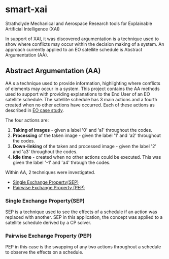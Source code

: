 # smart-xai
Strathclyde Mechanical and Aerospace Research tools for Explainable Artificial Intelligence (XAI)

In support of XAI, it was discovered argumentation is a technique used to show where conflicts may occur within the decision making of a system. 
An approach currently applied to an EO satellite schedule is Abstract Argumentation (AA).

## Abstract Argumentation (AA)
AA s a technique used to provide information, highlighting where conflicts of elements may occur in a system. 
This project contains the AA methods used to support with providing explanations to the End User of an EO satellite schedule.
The satellite schedule has 3 main actions and a fourth created when no other actions have occurred. 
Each of these actions as described in [EO case study](././README.md#Earth-Observation-Case-study).

The four actions are:
1. **Taking of images** - given a label '0' and 'a1' throughout the codes.
2. **Processing** of the taken image - given the label '1' and 'a2' throughout the codes.
3. **Down-linking** of the taken and processed image - given the label '2' and 'a3' throughout the codes.
4. **Idle time** - created when no other actions could be executed. This was given the label '-1' and 'a4' through the codes.


Within AA, 2 techniques were investigated.

- [Single Exchange Property(SEP)](#Single-Exchange-Property(SEP))
- [Pairwise Exchange Property (PEP)](#Pairwise-Exchange-Property-(PEP))

### Single Exchange Property(SEP)

SEP is a technique used to see the effects of a schedule if an action was replaced with another.
SEP in this application, the concept was applied to a satellite schedule derived by a CP solver. 


### Pairwise Exchange Property (PEP)

PEP in this case is the swapping of any two actions throughout a schedule to observe the effects on a schedule. 